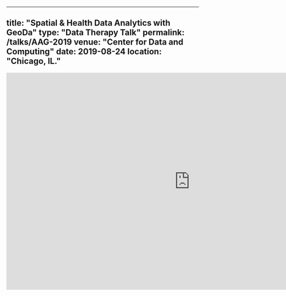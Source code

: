 

---
title: "Spatial & Health Data Analytics with GeoDa"
type: "Data Therapy Talk"
permalink: /talks/AAG-2019
venue: "Center for Data and Computing"
date: 2019-08-24
location: "Chicago, IL."
---

<iframe src="https://docs.google.com/presentation/d/e/2PACX-1vSn4c8-g4T7cHwY0493lIKH9UlUCVl43YZWcWnTOJ1mdq3wUicXu0I0giB17HtqPRks2V0C_ify0prU/embed?start=false&loop=false&delayms=3000" frameborder="0" width="960" height="569" allowfullscreen="true" mozallowfullscreen="true" webkitallowfullscreen="true"></iframe>
